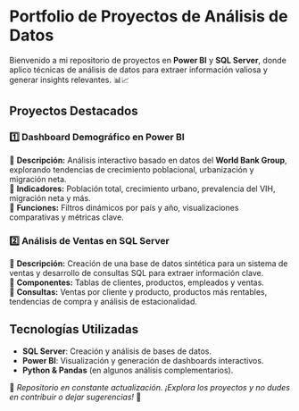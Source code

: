 # Portfolio de Proyectos de Análisis de Datos

Bienvenido a mi repositorio de proyectos en **Power BI** y **SQL Server**, donde aplico técnicas de análisis de datos para extraer información valiosa y generar insights relevantes. 📊📈

## Proyectos Destacados

### 1️⃣ **Dashboard Demográfico en Power BI**  
🔹 **Descripción:** Análisis interactivo basado en datos del **World Bank Group**, explorando tendencias de crecimiento poblacional, urbanización y migración neta.  
🔹 **Indicadores:** Población total, crecimiento urbano, prevalencia del VIH, migración neta y más.  
🔹 **Funciones:** Filtros dinámicos por país y año, visualizaciones comparativas y métricas clave.

### 2️⃣ **Análisis de Ventas en SQL Server**  
🔹 **Descripción:** Creación de una base de datos sintética para un sistema de ventas y desarrollo de consultas SQL para extraer información clave.  
🔹 **Componentes:** Tablas de clientes, productos, empleados y ventas.  
🔹 **Consultas:** Ventas por cliente y producto, productos más rentables, tendencias de compra y análisis de estacionalidad.  

## Tecnologías Utilizadas
- **SQL Server**: Creación y análisis de bases de datos.  
- **Power BI**: Visualización y generación de dashboards interactivos.  
- **Python & Pandas** (en algunos análisis complementarios).  

📂 *Repositorio en constante actualización. ¡Explora los proyectos y no dudes en contribuir o dejar sugerencias!* 🚀
